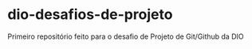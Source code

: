 # dio-desafios-de-projeto
Primeiro repositório feito para o desafio de Projeto de Git/Github da DIO
